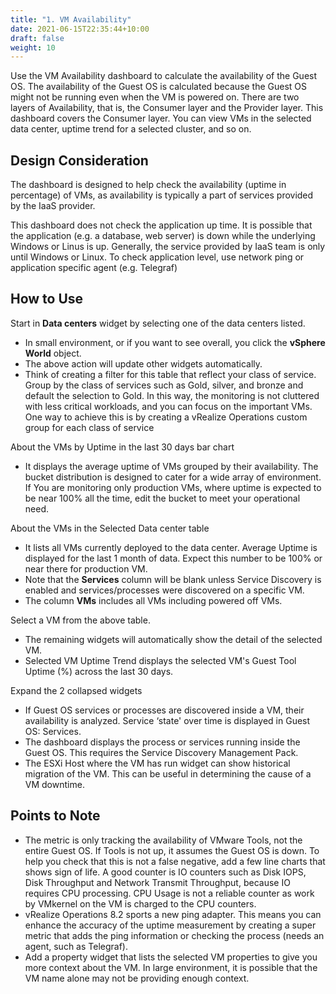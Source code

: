 ```yaml
---
title: "1. VM Availability"
date: 2021-06-15T22:35:44+10:00
draft: false
weight: 10
---
```


Use the VM Availability dashboard to calculate the availability of the Guest OS. The availability of the Guest OS is calculated because the Guest OS might not be running even when the VM is powered on. There are two layers of Availability, that is, the Consumer layer and the Provider layer. This dashboard covers the Consumer layer. You can view VMs in the selected data center, uptime trend for a selected cluster, and so on.

## Design Consideration

The dashboard is designed to help check the availability (uptime in percentage) of VMs, as availability is typically a part of services provided by the IaaS provider. 

This dashboard does not check the application up time. It is possible that the application (e.g. a database, web server) is down while the underlying Windows or Linus is up. Generally, the service provided by IaaS team is only until Windows or Linux. To check application level, use network ping or application specific agent (e.g. Telegraf)

## How to Use

Start in **Data centers** widget by selecting one of the data centers listed. 
- In small environment, or if you want to see overall, you click the **vSphere World** object. 
- The above action will update other widgets automatically. 
- Think of creating a filter for this table that reflect your class of service. Group by the class of services such as Gold, silver, and bronze and default the selection to Gold. In this way, the monitoring is not cluttered with less critical workloads, and you can focus on the important VMs. One way to achieve this is by creating a vRealize Operations custom group for each class of service

About the VMs by Uptime in the last 30 days bar chart
- It displays the average uptime of VMs grouped by their availability. The bucket distribution is designed to cater for a wide array of environment. If You are monitoring only production VMs, where uptime is expected to be near 100% all the time, edit the bucket to meet your operational need. 

About the VMs in the Selected Data center table
- It lists all VMs currently deployed to the data center. Average Uptime is displayed for the last 1 month of data. Expect this number to be 100% or near there for production VM. 
- Note that the **Services** column will be blank unless Service Discovery is enabled and services/processes were discovered on a specific VM. 
- The column **VMs** includes all VMs including powered off VMs.

Select a VM from the above table. 
- The remaining widgets will automatically show the detail of the selected VM.
- Selected VM Uptime Trend displays the selected VM's Guest Tool Uptime (%) across the last 30 days.

Expand the 2 collapsed widgets 
- If Guest OS services or processes are discovered inside a VM, their availability is analyzed. Service ‘state' over time is displayed in Guest OS: Services.
- The dashboard displays the process or services running inside the Guest OS. This requires the Service Discovery Management Pack.
- The ESXi Host where the VM has run widget can show historical migration of the VM. This can be useful in determining the cause of a VM downtime. 

## Points to Note
- The metric is only tracking the availability of VMware Tools, not the entire Guest OS. If Tools is not up, it assumes the Guest OS is down. To help you check that this is not a false negative, add a few line charts that shows sign of life. A good counter is IO counters such as Disk IOPS, Disk Throughput and Network Transmit Throughput, because IO requires CPU processing. CPU Usage is not a reliable counter as work by VMkernel on the VM is charged to the CPU counters. 
- vRealize Operations 8.2 sports a new ping adapter. This means you can enhance the accuracy of the uptime measurement by creating a super metric that adds the ping information or checking the process (needs an agent, such as Telegraf). 
- Add a property widget that lists the selected VM properties to give you more context about the VM. In large environment, it is possible that the VM name alone may not be providing enough context.